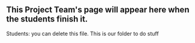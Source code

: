 ## This Project Team's page will appear here when the students finish it.

Students: you can delete this file.
This is our folder to do stuff